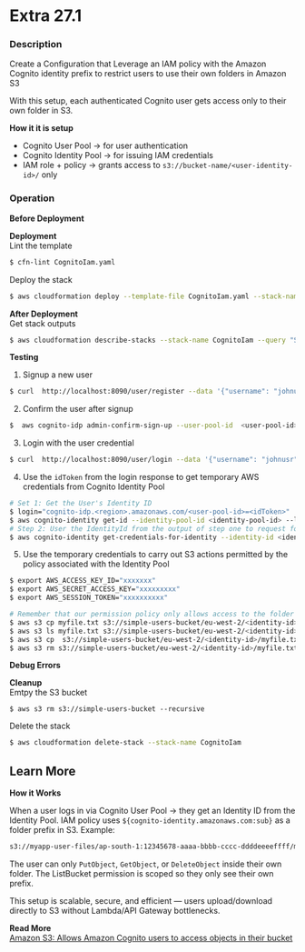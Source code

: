 # Extra 27.1

### Description

Create a Configuration that Leverage an IAM policy with the Amazon Cognito identity prefix to restrict users to use their own folders in Amazon S3

With this setup, each authenticated Cognito user gets access only to their own folder in S3.

**How it it is setup**

- Cognito User Pool → for user authentication
- Cognito Identity Pool → for issuing IAM credentials
- IAM role + policy → grants access to `s3://bucket-name/<user-identity-id>/` only

### Operation

**Before Deployment**

**Deployment**  
Lint the template

```bash
$ cfn-lint CognitoIam.yaml
```

Deploy the stack

```bash
$ aws cloudformation deploy --template-file CognitoIam.yaml --stack-name CognitoIam --capabilities CAPABILITY_IAM
```

**After Deployment**  
Get stack outputs

```bash
$ aws cloudformation describe-stacks --stack-name CognitoIam --query "Stacks[0].Outputs" --no-cli-pager
```

**Testing**

1. Signup a new user

```bash
$ curl  http://localhost:8090/user/register --data '{"username": "johnusr", "password": "pass@123", "email": "john@yahoo.com"}' -H "Content-Type: application/json"
```

2. Confirm the user after signup

```bash
$  aws cognito-idp admin-confirm-sign-up --user-pool-id  <user-pool-id> --username johnusr
```

3. Login with the user credential

```bash
$ curl  http://localhost:8090/user/login --data '{"username": "johnusr", "password": "pass@123"}' -H "Content-Type: application/json"
```

4. Use the `idToken` from the login response to get temporary AWS credentials from Cognito Identity Pool

```bash
# Set 1: Get the User's Identity ID
$ login="cognito-idp.<region>.amazonaws.com/<user-pool-id>=<idToken>"
$ aws cognito-identity get-id --identity-pool-id <identity-pool-id> --logins $login
# Step 2: User the IdentityId from the output of step one to request for temporary AWS credentials
$ aws cognito-identity get-credentials-for-identity --identity-id <identity-id> --logins $login
```

5. Use the temporary credentials to carry out S3 actions permitted by the policy associated with the Identity Pool

```bash
$ export AWS_ACCESS_KEY_ID="xxxxxxx"
$ export AWS_SECRET_ACCESS_KEY="xxxxxxxxx"
$ export AWS_SESSION_TOKEN="xxxxxxxxxx"

# Remember that our permission policy only allows access to the folder with the user's identity ID
$ aws s3 cp myfile.txt s3://simple-users-bucket/eu-west-2/<identity-id>/
$ aws s3 ls myfile.txt s3://simple-users-bucket/eu-west-2/<identity-id>/
$ aws s3 cp  s3://simple-users-bucket/eu-west-2/<identity-id>/myfile.txt myfile-copy.txt
$ aws s3 rm s3://simple-users-bucket/eu-west-2/<identity-id>/myfile.txt
```

**Debug Errors**

**Cleanup**  
Emtpy the S3 bucket

```
$ aws s3 rm s3://simple-users-bucket --recursive
```

Delete the stack

```bash
$ aws cloudformation delete-stack --stack-name CognitoIam
```

## Learn More

**How it Works**

When a user logs in via Cognito User Pool → they get an Identity ID from the Identity Pool.
IAM policy uses `${cognito-identity.amazonaws.com:sub}` as a folder prefix in S3.
Example:

```txt
s3://myapp-user-files/ap-south-1:12345678-aaaa-bbbb-cccc-ddddeeeeffff/myfile.png
```

The user can only `PutObject`, `GetObject`, or `DeleteObject` inside their own folder.
The ListBucket permission is scoped so they only see their own prefix.

This setup is scalable, secure, and efficient — users upload/download directly to S3 without Lambda/API Gateway bottlenecks.

**Read More**  
[Amazon S3: Allows Amazon Cognito users to access objects in their bucket](https://docs.aws.amazon.com/IAM/latest/UserGuide/reference_policies_examples_s3_cognito-bucket.html)
